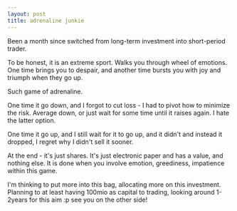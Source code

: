 ```yaml
---
layout: post
title: adrenaline junkie
--- 
```


Been a month since switched from long-term investment into short-period trader.

To be honest, it is an extreme sport. Walks you through wheel of emotions. One time brings you to despair, and another time bursts you with joy and triumph when they go up.

Such game of adrenaline.

One time it go down, and I forgot to cut loss - I had to pivot how to minimize the risk. Average down, or just wait  for some time until it raises again. I hate the latter option.

One time it go up, and I still wait for it to go up, and it didn't and instead it dropped, I regret why I didn't sell it sooner.

At the end - it's just shares. It's just electronic paper and has a value, and nothing else. It is done when you involve emotion, greediness, impatience within this game.

I'm thinking to put more into this bag, allocating more on this investment. Planning to at least having 100mio as capital to trading, looking around 1-2years for this aim :p see you on the other side!